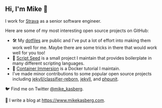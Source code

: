 ## Hi, I'm Mike 👋

I work for [Strava](https://github.com/strava) as a senior software engineer.

Here are some of my most interesting open source projects on GitHub:

- 🛠️ My [dotfiles](https://github.com/mkasberg/dotfiles) are public and I've put
  a lot of effort into making them work well for me. Maybe there are some tricks
  in there that would work well for you too!
- 🌱 [Script Seed](https://github.com/mkasberg/script-seed/) is a small project
  I maintain that provides boilerplate in many different scripting languages.
- 🐳 [Container Immersion](https://github.com/mkasberg/container-immersion) is a
  Docker tutorial I maintain.
- I've made minor contributions to some popular open source projects including
  [jekyll/classifier-reborn](https://github.com/jekyll/classifier-reborn/pulls?q=is%3Apr+author%3Amkasberg+is%3Amerged),
  [jekyll](https://github.com/jekyll/jekyll/pulls?q=is%3Apr+author%3Amkasberg+is%3Amerged),
  and [phpunit](https://github.com/sebastianbergmann/phpunit/pulls?q=is%3Apr+author%3Amkasberg+is%3Amerged).

🐦 Find me on Twitter [@mike_kasberg](https://twitter.com/mike_kasberg).

📝 I write a blog at <https://www.mikekasberg.com>.
